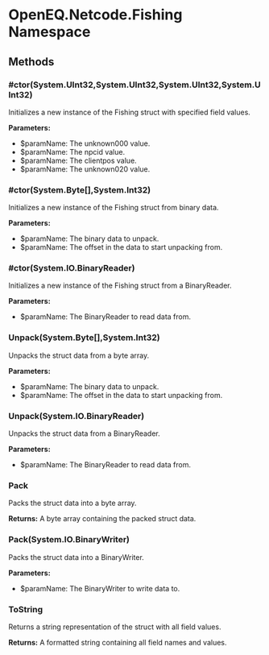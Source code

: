 ﻿# OpenEQ.Netcode.Fishing Namespace

## Methods

### #ctor(System.UInt32,System.UInt32,System.UInt32,System.UInt32)

Initializes a new instance of the Fishing struct with specified field values.

**Parameters:**

- $paramName: The unknown000 value.
- $paramName: The npcid value.
- $paramName: The clientpos value.
- $paramName: The unknown020 value.

### #ctor(System.Byte[],System.Int32)

Initializes a new instance of the Fishing struct from binary data.

**Parameters:**

- $paramName: The binary data to unpack.
- $paramName: The offset in the data to start unpacking from.

### #ctor(System.IO.BinaryReader)

Initializes a new instance of the Fishing struct from a BinaryReader.

**Parameters:**

- $paramName: The BinaryReader to read data from.

### Unpack(System.Byte[],System.Int32)

Unpacks the struct data from a byte array.

**Parameters:**

- $paramName: The binary data to unpack.
- $paramName: The offset in the data to start unpacking from.

### Unpack(System.IO.BinaryReader)

Unpacks the struct data from a BinaryReader.

**Parameters:**

- $paramName: The BinaryReader to read data from.

### Pack

Packs the struct data into a byte array.

**Returns:** A byte array containing the packed struct data.

### Pack(System.IO.BinaryWriter)

Packs the struct data into a BinaryWriter.

**Parameters:**

- $paramName: The BinaryWriter to write data to.

### ToString

Returns a string representation of the struct with all field values.

**Returns:** A formatted string containing all field names and values.


